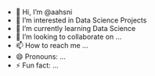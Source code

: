 - 👋 Hi, I’m @aahsni
- 👀 I’m interested in Data Science Projects
- 🌱 I’m currently learning Data Science
- 💞️ I’m looking to collaborate on ...
- 📫 How to reach me ...
- 😄 Pronouns: ...
- ⚡ Fun fact: ...

<!---
aahsni/aahsni is a ✨ special ✨ repository because its `README.md` (this file) appears on your GitHub profile.
You can click the Preview link to take a look at your changes.
--->
